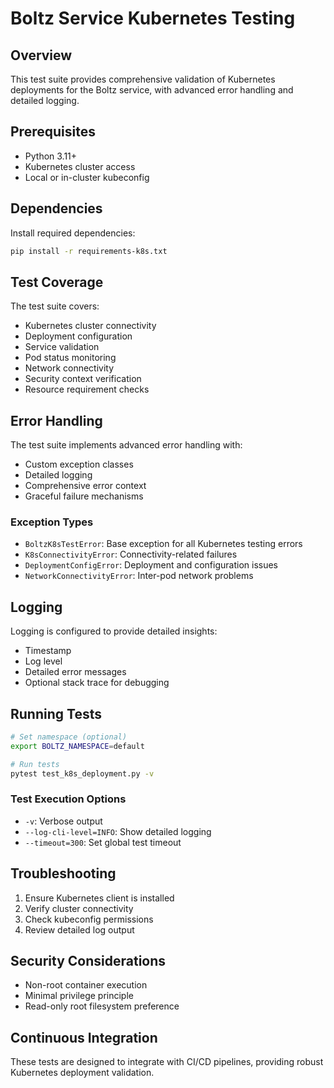 # Boltz Service Kubernetes Testing

## Overview
This test suite provides comprehensive validation of Kubernetes deployments for the Boltz service, with advanced error handling and detailed logging.

## Prerequisites
- Python 3.11+
- Kubernetes cluster access
- Local or in-cluster kubeconfig

## Dependencies
Install required dependencies:
```bash
pip install -r requirements-k8s.txt
```

## Test Coverage
The test suite covers:
- Kubernetes cluster connectivity
- Deployment configuration
- Service validation
- Pod status monitoring
- Network connectivity
- Security context verification
- Resource requirement checks

## Error Handling
The test suite implements advanced error handling with:
- Custom exception classes
- Detailed logging
- Comprehensive error context
- Graceful failure mechanisms

### Exception Types
- `BoltzK8sTestError`: Base exception for all Kubernetes testing errors
- `K8sConnectivityError`: Connectivity-related failures
- `DeploymentConfigError`: Deployment and configuration issues
- `NetworkConnectivityError`: Inter-pod network problems

## Logging
Logging is configured to provide detailed insights:
- Timestamp
- Log level
- Detailed error messages
- Optional stack trace for debugging

## Running Tests
```bash
# Set namespace (optional)
export BOLTZ_NAMESPACE=default

# Run tests
pytest test_k8s_deployment.py -v
```

### Test Execution Options
- `-v`: Verbose output
- `--log-cli-level=INFO`: Show detailed logging
- `--timeout=300`: Set global test timeout

## Troubleshooting
1. Ensure Kubernetes client is installed
2. Verify cluster connectivity
3. Check kubeconfig permissions
4. Review detailed log output

## Security Considerations
- Non-root container execution
- Minimal privilege principle
- Read-only root filesystem preference

## Continuous Integration
These tests are designed to integrate with CI/CD pipelines, providing robust Kubernetes deployment validation.
